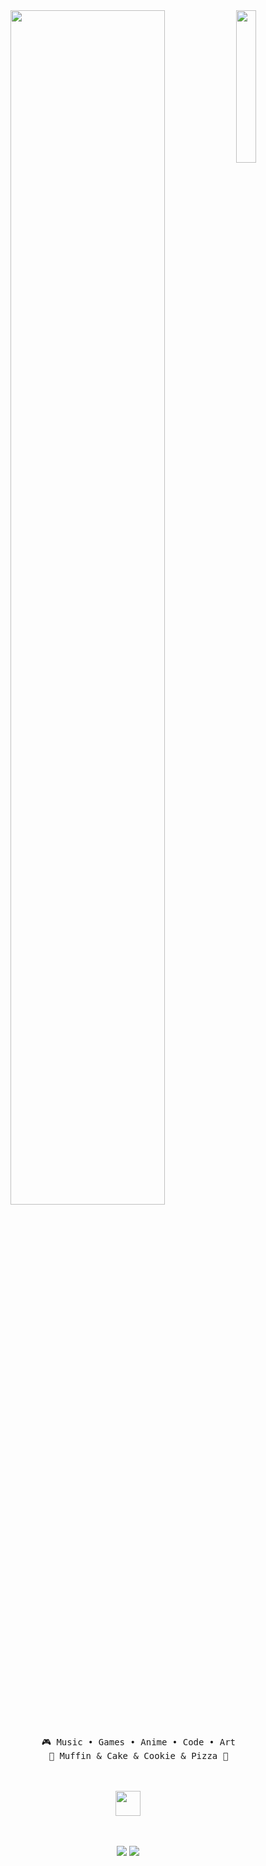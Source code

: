 <div align="center">
<img src="https://github.com/innng/innng/assets/26755058/5e0ce0fb-c544-4f8c-a307-5849165746d0" width="25%" align="right" />
<img src="https://readme-typing-svg.demolab.com?font=Inconsolata&weight=500&size=50&duration=4000&pause=300&color=A7A459&center=true&vCenter=true&multiline=true&repeat=false&random=false&width=1300&height=140&lines=Yoi+;I'm+ywsif%2C+a+tech+goblin+:D++%E2%9C%A9" width="70%" />
<br><br>
<pre>
    🎮 Music • Games • Anime • Code • Art
    🐾 Muffin & Cake & Cookie & Pizza 🐤
</pre>
<br><br>
<img src="https://raw.githubusercontent.com/innng/innng/master/assets/kyubey.gif" height="40" />
<br><br><br>
    
[![](https://img.shields.io/badge/Instagram!-ff66ab)](https://www.instagram.com/y.ouslf/)
[![](https://img.shields.io/badge/Telegram-69899c)](https://t.me/youslf)
</div>
